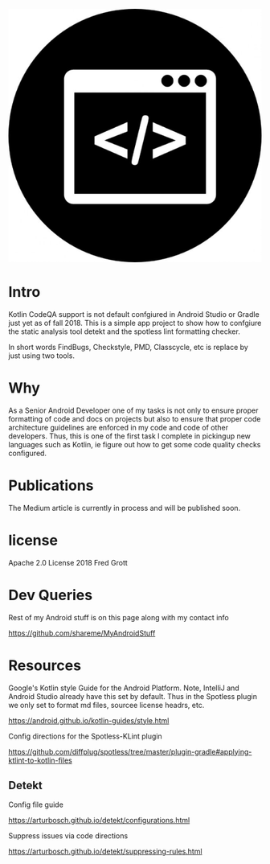 ![codeqa icon](code-optimization-interface-circular-symbol_318-49738.jpg)

# Intro

Kotlin CodeQA support is not default confgiured in Android Studio or Gradle just yet as of fall 2018. This is a simple app project to 
show how to confgiure the static analysis tool detekt and the spotless lint formatting checker.

In short words FindBugs, Checkstyle, PMD, Classcycle, etc is replace by just using two tools.

# Why

As a Senior Android Developer one of my tasks is not only to ensure proper formatting of code and docs on projects but also to 
ensure that proper code architecture guidelines are enforced in my code and code of other developers. Thus, this is one of the 
first task I complete in pickingup new languages such as Kotlin, ie figure out how to get some code quality checks configured.

# Publications

The Medium article is currently in process and will be published soon.


# license

Apache 2.0 License 2018 Fred Grott

# Dev Queries

Rest of my Android stuff is on this page along with my contact info


https://github.com/shareme/MyAndroidStuff

# Resources

Google's Kotlin style Guide for the Android Platform. Note, IntelliJ and Android Studio already have this 
set by default. Thus in the Spotless plugin we only set to format md files, sourcee license headrs, etc.

https://android.github.io/kotlin-guides/style.html

Config directions for the Spotless-KLint plugin

https://github.com/diffplug/spotless/tree/master/plugin-gradle#applying-ktlint-to-kotlin-files

## Detekt

Config file guide

https://arturbosch.github.io/detekt/configurations.html

Suppress issues via code directions

https://arturbosch.github.io/detekt/suppressing-rules.html



